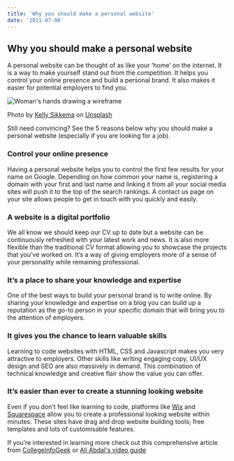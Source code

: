 ```yaml
---
title: 'Why you should make a personal website'
date: '2021-07-08'
---
```


## Why you should make a personal website

A personal website can be thought of as like your ‘home’ on the internet. It is a way to make yourself stand out from the competition. It helps you control your online presence and build a personal brand. It also makes it easier for potential employers to find you.

![Woman's hands drawing a wireframe](https://images.unsplash.com/photo-1581291518857-4e27b48ff24e?ixid=MnwxMjA3fDB8MHxwaG90by1wYWdlfHx8fGVufDB8fHx8&ixlib=rb-1.2.1&auto=format&fit=crop&w=750&q=80)

Photo by <a href="https://unsplash.com/@kellysikkema?utm_source=unsplash&utm_medium=referral&utm_content=creditCopyText">Kelly Sikkema</a> on <a href="https://unsplash.com/s/photos/woman-wireframe?utm_source=unsplash&utm_medium=referral&utm_content=creditCopyText">Unsplash</a>

Still need convincing? See the 5 reasons below why you should make a personal website (especially if you are looking for a job).

### Control your online presence

Having a personal website helps you to control the first few results for your name on Google. Depending on how common your name is, registering a domain with your first and last name and linking it from all your social media sites will push it to the top of the search rankings. A contact us page on your site allows people to get in touch with you quickly and easily.

### A website is a digital portfolio

We all know we should keep our CV up to date but a website can be continuously refreshed with your latest work and news. It is also more flexible than the traditional CV format allowing you to showcase the projects that you’ve worked on. It’s a way of giving employers more of a sense of your personality while remaining professional.

### It’s a place to share your knowledge and expertise

One of the best ways to build your personal brand is to write online. By sharing your knowledge and expertise on a blog you can build up a reputation as the go-to person in your specific domain that will bring you to the attention of employers.

### It gives you the chance to learn valuable skills

Learning to code websites with HTML, CSS and Javascript makes you very attractive to employers. Other skills like writing engaging copy, UI/UX design and SEO are also massively in demand. This combination of technical knowledge and creative flair show the value you can offer.

### It’s easier than ever to create a stunning looking website

Even if you don’t feel like learning to code, platforms like [Wix](https://www.wix.com/) and [Squarespace](<https://www.squarespace.com/website-design/?channel=pbr&subchannel=go&campaign=pbr-dr-go-uk-en-squarespace-core-e&subcampaign=(brand-core_squarespace_e)&utm_source=google&utm_medium=pbr&utm_campaign=pbr-dr-go-uk-en-squarespace-core-e&utm_term=squarespace&gclid=Cj0KCQjwraqHBhDsARIsAKuGZeHXstRJk-YJUx76C4dA0v_nOsq11WFPkCfITaucG34hKHcD8hjJGaoaAszBEALw_wcB>) allow you to create a professional looking website within minutes. These sites have drag and drop website building tools; free templates and lots of customisable features.

If you’re interested in learning more check out this comprehensive article from [CollegeInfoGeek](https://collegeinfogeek.com/personal-website/) or [Ali Abdal's video guide](https://www.youtube.com/watch?v=acBJsjCqgtM)

